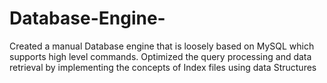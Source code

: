 # Database-Engine-
Created a manual Database engine that is loosely based on MySQL which supports high level commands. Optimized the query processing and data retrieval by implementing the concepts of Index files using data Structures

